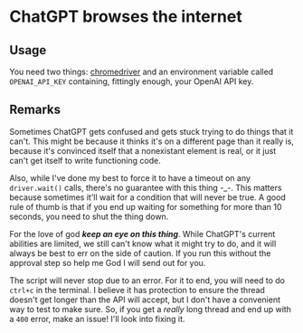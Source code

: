 # ChatGPT browses the internet

## Usage

You need two things: [chromedriver](https://chromedriver.chromium.org/downloads) and an environment variable called `OPENAI_API_KEY` containing, fittingly enough, your OpenAI API key.

## Remarks

Sometimes ChatGPT gets confused and gets stuck trying to do things that it can't. This might be because it thinks it's on a different page than it really is, because it's convinced itself that a nonexistant element is real, or it just can't get itself to write functioning code.

Also, while I've done my best to force it to have a timeout on any `driver.wait()` calls, there's no guarantee with this thing -_-. This matters because sometimes it'll wait for a condition that will never be true. A good rule of thumb is that if you end up waiting for something for more than 10 seconds, you need to shut the thing down.

For the love of god ***keep an eye on this thing***. While ChatGPT's current abilities are limited, we still can't know what it might try to do, and it will always be best to err on the side of caution. If you run this without the approval step so help me God I will send out for you.

The script will never stop due to an error. For it to end, you will need to do `ctrl+c` in the terminal. I believe it has protection to ensure the thread doesn't get longer than the API will accept, but I don't have a convenient way to test to make sure. So, if you get a *really* long thread and end up with a `400` error, make an issue! I'll look into fixing it.
